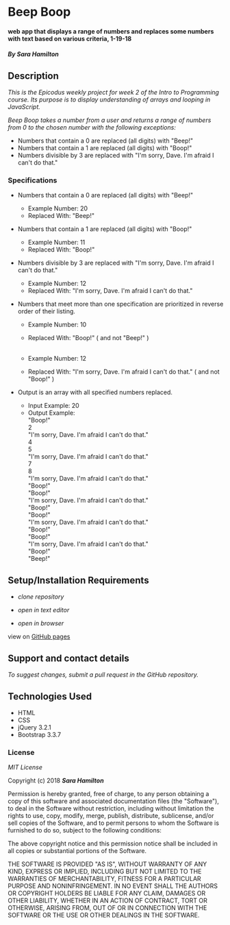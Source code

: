# Beep Boop

#### web app that displays a range of numbers and replaces some numbers with text based on various criteria, 1-19-18

#### _By Sara Hamilton_

## Description

_This is the Epicodus weekly project for week 2 of the Intro to Programming course.  Its purpose is to display understanding of arrays and looping in JavaScript._

_Beep Boop takes a number from a user and returns a range of numbers from 0 to the chosen number with the following exceptions:_
* Numbers that contain a 0 are replaced (all digits) with "Beep!"
* Numbers that contain a 1 are replaced (all digits) with "Boop!"
* Numbers divisible by 3 are replaced with "I'm sorry, Dave. I'm afraid I can't do that."

### Specifications

* Numbers that contain a 0 are replaced (all digits) with "Beep!"
  * Example Number: 20
  * Replaced With: "Beep!"

* Numbers that contain a 1 are replaced (all digits) with "Boop!"
  * Example Number: 11
  * Replaced With: "Boop!"

* Numbers divisible by 3 are replaced with "I'm sorry, Dave. I'm afraid I can't do that."
  * Example Number: 12
  * Replaced With: "I'm sorry, Dave. I'm afraid I can't do that."

* Numbers that meet more than one specification are prioritized in reverse order of their listing.
    * Example Number: 10
    * Replaced With: "Boop!" ( and not "Beep!" )  
  &nbsp;  
  
    * Example Number: 12
    * Replaced With: "I'm sorry, Dave. I'm afraid I can't do that." ( and not "Boop!" )


* Output is an array with all specified numbers replaced.  
    * Input Example: 20
    * Output Example:   
                                  "Boop!"  
                                  2  
                                  "I'm sorry, Dave. I'm afraid I can't do that."  
                                  4  
                                  5  
                                  "I'm sorry, Dave. I'm afraid I can't do that."  
                                  7  
                                  8  
                                  "I'm sorry, Dave. I'm afraid I can't do that."  
                                  "Boop!"  
                                  "Boop!"  
                                  "I'm sorry, Dave. I'm afraid I can't do that."  
                                  "Boop!"  
                                  "Boop!"  
                                  "I'm sorry, Dave. I'm afraid I can't do that."  
                                  "Boop!"  
                                  "Boop!"  
                                  "I'm sorry, Dave. I'm afraid I can't do that."  
                                  "Boop!"  
                                  "Beep!"  

## Setup/Installation Requirements

* _clone repository_

* _open in text editor_

* _open in browser_

view on [GitHub pages](https://sara-hamilton.github.io/beep-boop/)

## Support and contact details

_To suggest changes, submit a pull request in the GitHub repository._

## Technologies Used

* HTML
* CSS
* jQuery 3.2.1
* Bootstrap 3.3.7

### License

*MIT License*

Copyright (c) 2018 **_Sara Hamilton_**

Permission is hereby granted, free of charge, to any person obtaining a copy
of this software and associated documentation files (the "Software"), to deal
in the Software without restriction, including without limitation the rights
to use, copy, modify, merge, publish, distribute, sublicense, and/or sell
copies of the Software, and to permit persons to whom the Software is
furnished to do so, subject to the following conditions:

The above copyright notice and this permission notice shall be included in all
copies or substantial portions of the Software.

THE SOFTWARE IS PROVIDED "AS IS", WITHOUT WARRANTY OF ANY KIND, EXPRESS OR
IMPLIED, INCLUDING BUT NOT LIMITED TO THE WARRANTIES OF MERCHANTABILITY,
FITNESS FOR A PARTICULAR PURPOSE AND NONINFRINGEMENT. IN NO EVENT SHALL THE
AUTHORS OR COPYRIGHT HOLDERS BE LIABLE FOR ANY CLAIM, DAMAGES OR OTHER
LIABILITY, WHETHER IN AN ACTION OF CONTRACT, TORT OR OTHERWISE, ARISING FROM,
OUT OF OR IN CONNECTION WITH THE SOFTWARE OR THE USE OR OTHER DEALINGS IN THE
SOFTWARE.

